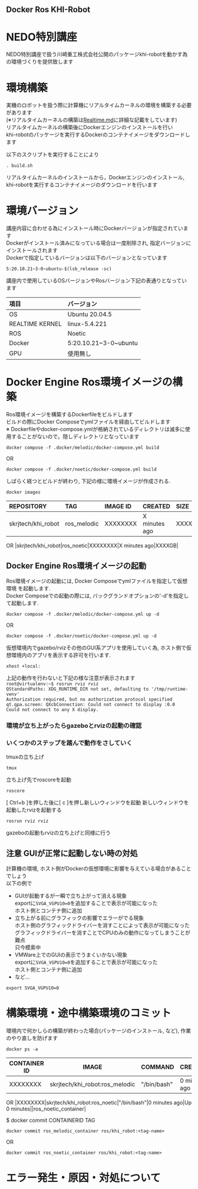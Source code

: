 ## Docker Ros KHI-Robot 
# NEDO特別講座 
NEDO特別講座で扱う川崎重工株式会社公開のパッケージkhi-robotを動かす為の環境づくりを提供致します

# 環境構築 
実機のロボットを扱う際に計算機にリアルタイムカーネルの環境を構築する必要があります   
(※リアルタイムカーネルの構築は[Realtime.md](docs/Realtime.md)に詳細な記載をしています)  
リアルタイムカーネルの構築後にDockerエンジンのインストールを行い  
khi-robotのパッケージを実行するDockerのコンテナイメージをダウンロードします  

以下のスクリプトを実行することにより
```
. build.sh
```
リアルタイムカーネルのインストールから，Dockerエンジンのインストール, khi-robotを実行するコンテナイメージのダウンロードを行います

# 環境バージョン
講座内容に合わせる為にインストール時にDockerバージョンが指定されています  
Dockerがインストール済みになっている場合は一度削除され, 指定バージョンにインストールされます  
Dockerで指定しているバージョンは以下のバージョンとなっています
```
5:20.10.21~3-0~ubuntu-$(lsb_release -sc)
```
講座内で使用しているOSバージョンやRosバージョン下記の表通りとなっています

|項目|バージョン|
|:---|:---|
|OS|Ubuntu 20.04.5|
|REALTIME KERNEL|linux-5.4.221|
|ROS|Noetic|
|Docker|5:20.10.21~3-0~ubuntu|
|GPU|使用無し|

# Docker Engine Ros環境イメージの構築
Ros環境イメージを構築するDockerfileをビルドします  
ビルドの際にDocker Composeでymlファイルを経由してビルドします  
※ Dockerfileやdocker-compose.ymlが格納されているディレクトリは滅多に使用することがないので，隠しディレクトリとなっています
```
docker compose -f .docker/melodic/docker-compose.yml build
```
OR
```
docker compose -f .docker/noetic/docker-compose.yml build
```
しばらく経つとビルドが終わり, 下記の様に環境イメージが作成される.
```
docker images
```
|REPOSITORY|TAG|IMAGE ID|CREATED|SIZE|
|:---|:---|:---|:---|:---|
|skrjtech/khi_robot|ros_melodic|XXXXXXXX|X minutes ago|XXXXGB|
OR
|skrjtech/khi_robot|ros_noetic|XXXXXXXX|X minutes ago|XXXXGB|

## Docker Engine Ros環境イメージの起動
Ros環境イメージの起動には, Docker Composeでymlファイルを指定して仮想環境
を起動します. \
Docker Composeでの起動の際には, バックグランドオプションの'-d'を指定して起動します.
```
docker compose -f .docker/melodic/docker-compose.yml up -d
```
OR
```
docker compose -f .docker/noetic/docker-compose.yml up -d
```
仮想環境内でgazebo/rvizその他のGUI系アプリを使用していく為, ホスト側で仮想環境内のアプリを表示する許可を行います.
```
xhost +local:
```
上記の動作を行わないと下記の様な注意が表示されます \
`root@virtualenv:~$ rosrun rviz rviz` \
`QStandardPaths: XDG_RUNTIME_DIR not set, defaulting to '/tmp/runtime-venv'` \
`Authorization required, but no authorization protocol specified` \
`qt.qpa.screen: QXcbConnection: Could not connect to display :0.0` \
`Could not connect to any X display.` 

### 環境が立ち上がったらgazeboとrvizの起動の確認
### いくつかのステップを踏んで動作をさしていく
tmuxの立ち上げ
```
tmux  
```
立ち上げ先でroscoreを起動
```
roscore 
```
[ Ctrl+b ]を押した後に[ c ]を押し新しいウィンドウを起動
新しいウィンドウを起動したrvizを起動する
```
rosrun rviz rviz
```
gazeboの起動もrvizの立ち上げと同様に行う
## 注意 GUIが正常に起動しない時の対処
計算機の環境, ホスト側がDockerの仮想環境に影響を与えている場合があることでしょう\
以下の例で
* GUIが起動するが一瞬で立ち上がって消える現象 \
    exportに`SVGA_VGPU10=0`を追加することで表示が可能になった \
    ホスト側とコンテナ側に追加
* 立ち上がる前にグラフィックの影響でエラーがでる現象 \
    ホスト側のグラフィックドライバーを消すことによって表示が可能になった \
    グラフィックドライバーを消すことでCPUのみの動作になってしまうことが難点 \
    只今模索中
* VMWare上でのGUIの表示でうまくいかない現象 \
    exportに`SVGA_VGPU10=0`を追加することで表示が可能になった \
    ホスト側とコンテナ側に追加
* など...
```
export SVGA_VGPU10=0
```

# 構築環境・途中構築環境のコミット
環境内で何かしらの構築が終わった場合(パッケージのインストール, など), 作業のやり直しを防げます
```
docker ps -a
```
|CONTAINER ID|IMAGE|COMMAND|CREATED|STATUS|PORTS|NAMES|
|---|---|---|---|---|---|---|
|XXXXXXXX|skrjtech/khi_robot:ros_melodic|"/bin/bash"|0 minutes ago|Up 0 minutes||ros_melodic_container|
OR
|XXXXXXXX|skrjtech/khi_robot:ros_noetic|"/bin/bash"|0 minutes ago|Up 0 minutes||ros_noetic_container|

$ docker commit CONTAINERID TAG
```
docker commit ros_melodic_container ros/khi_robot:<tag-name>
```
OR
```
docker commit ros_noetic_container ros/khi_robot:<tag-name>
```

# エラー発生・原因・対処について
